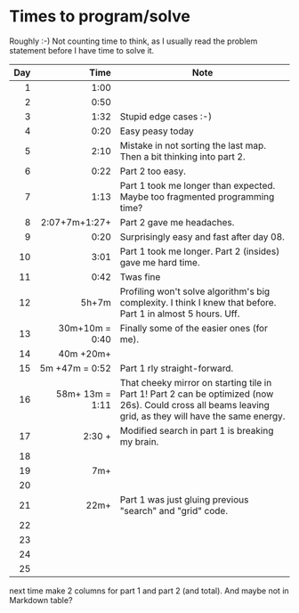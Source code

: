 # Times to program/solve

Roughly :-) Not counting time to think, as I usually read the problem statement before I have time to solve it.

| Day  	 |              Time  	 | Note 	                                                                                                                                                   |
|-------:|---------------------:|----------------------------------------------------------------------------------------------------------------------------------------------------------|
|   1  	 |              1:00  	 | 	                                                                                                                                                        |
|   2  	 |              0:50  	 | 	                                                                                                                                                        |
|   3  	 |              1:32  	 | Stupid edge cases :-)                                                                                                                                    |
|   4  	 |              0:20  	 | Easy peasy today	                                                                                                                                        |
|   5  	 |              2:10  	 | Mistake in not sorting the last map. Then a bit thinking into part 2.                                                                                    |
|   6  	 |              0:22  	 | Part 2 too easy.                                                                                                                                         |
|   7  	 |              1:13  	 | Part 1 took me longer than expected. Maybe too fragmented programming time?                                                                              |
|   8  	 | 2:07+7m+1:27+      	 | Part 2 gave me headaches.                                                                                                                                |
|   9  	 |              0:20  	 | Surprisingly easy and fast after day 08.                                                                                                                 |
|  10  	 |              3:01  	 | Part 1 took me longer. Part 2 (insides) gave me hard time.                                                                                               |
|  11  	 |              0:42  	 | Twas fine                                                                                                                                                |
|  12  	 |             5h+7m  	 | Profiling won't solve algorithm's big complexity. I think I knew that before. Part 1 in almost 5 hours. Uff.                                             |
|  13  	 |    30m+10m = 0:40  	 | Finally some of the easier ones (for me).                                                                                                                |
|  14  	 |        40m  +20m+  	 |                                                                                                                                                          |
|  15  	 |    5m +47m = 0:52  	 | Part 1 rly straight-forward.                                                                                                                             |
|  16  	 |   58m+ 13m = 1:11  	 | That cheeky mirror on starting tile in Part 1! Part 2 can be optimized (now 26s). Could cross all beams leaving grid, as they will have the same energy. |
|  17  	 |     2:30 +         	 | Modified search in part 1 is breaking my brain.                                                                                                          |
|  18  	 |                    	 |                                                                                                                                                          |
|  19  	 |     7m+            	 |                                                                                                                                                          |
|  20  	 |                    	 |                                                                                                                                                          |
|  21  	 |            22m+    	 | Part 1 was just gluing previous "search" and "grid" code.                                                                                                |
|  22  	 |                    	 |                                                                                                                                                          |
|  23  	 |                    	 |                                                                                                                                                          |
|  24  	 |                    	 |                                                                                                                                                          |
|  25  	 |                    	 |                                                                                                                                                          |



next time make 2 columns for part 1 and part 2 (and total). And maybe not in Markdown table?
